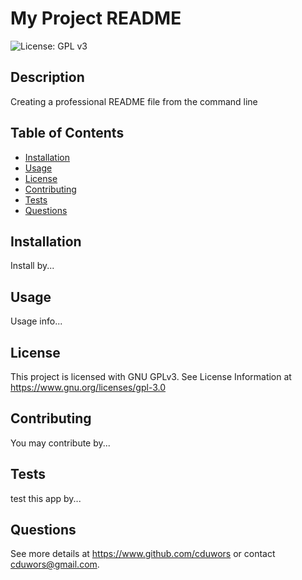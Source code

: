 # My Project README 

![License: GPL v3](https://img.shields.io/badge/License-GPLv3-blue.svg)


## Description
Creating a professional README file from the command line 

## Table of Contents
- [Installation](#installation)
- [Usage](#usage)
- [License](#license)
- [Contributing](#contributing)
- [Tests](#tests)
- [Questions](#questions)


## Installation 
Install by...


## Usage
Usage info...


## License
This project is licensed with GNU GPLv3.  See License Information at https://www.gnu.org/licenses/gpl-3.0


## Contributing
You may contribute by...


## Tests
test this app by...


## Questions
See more details at https://www.github.com/cduwors or contact cduwors@gmail.com.
